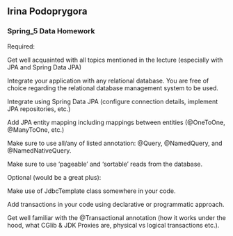 
## Irina Podoprygora
### Spring_5 Data Homework

Required:

Get well acquainted with all topics mentioned in the lecture (especially with JPA and Spring Data JPA)



Integrate your application with any relational database. 
You are free of choice regarding the relational database management system to be used.

Integrate using Spring Data JPA (configure connection details, implement JPA repositories, etc.)

Add JPA entity mapping including mappings between entities (@OneToOne, @ManyToOne, etc.)

Make sure to use all/any of listed annotation: @Query, @NamedQuery, and @NamedNativeQuery.

Make sure to use ‘pageable’ and ‘sortable’ reads from the database.



Optional (would be a great plus):

Make use of JdbcTemplate class somewhere in your code.

Add transactions in your code using declarative or programmatic approach.

Get well familiar with the @Transactional annotation 
(how it works under the hood, what CGlib & JDK Proxies are, physical vs logical
transactions etc.).